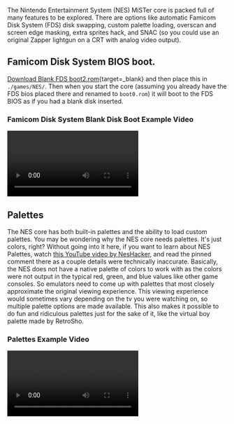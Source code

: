 The Nintendo Entertainment System (NES) MiSTer core is packed full of many features to be explored. There are options like automatic Famicom Disk System (FDS) disk swapping, custom palette loading, overscan and screen edge masking, extra sprites hack, and SNAC (so you could use an original Zapper lightgun on a CRT with analog video output).

## Famicom Disk System BIOS boot.
[Download Blank FDS boot2.rom](files/boot2.rom){target=_blank} and then place this in `./games/NES/`. Then when you start the core (assuming you already have the FDS bios placed there and renamed to `boot0.rom`) it will boot to the FDS BIOS as if you had a blank disk inserted.

### Famicom Disk System Blank Disk Boot Example Video
![type:video](videos/fdsbios.mp4)

## Palettes
The NES core has both built-in palettes and the ability to load custom palettes. You may be wondering why the NES core needs palettes. It's just colors, right? Without going into it here, if you want to learn about NES Palettes, watch [this YouTube video by NesHacker](https://www.youtube.com/watch?v=7Co_8dC2zb8), and read the pinned comment there as a couple details were technically inaccurate. Basically, the NES does not have a native palette of colors to work with as the colors were not output in the typical red, green, and blue values like other game consoles. So emulators need to come up with palettes that most closely approximate the original viewing experience. This viewing experience would sometimes vary depending on the tv you were watching on, so multiple palette options are made available. This also makes it possible to do fun and ridiculous palettes just for the sake of it, like the virtual boy palette made by RetroSho.

### Palettes Example Video
![type:video](videos/palettes.mp4)
